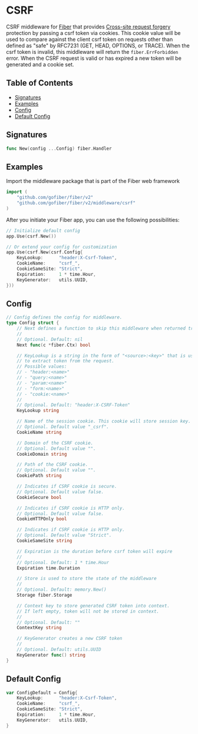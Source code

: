 # CSRF

CSRF middleware for [Fiber](https://github.com/gofiber/fiber) that provides [Cross-site request forgery](https://en.wikipedia.org/wiki/Cross-site_request_forgery) protection by passing a csrf token via cookies. This cookie value will be used to compare against the client csrf token on requests other than defined as "safe" by RFC7231 (GET, HEAD, OPTIONS, or TRACE). When the csrf token is invalid, this middleware will return the `fiber.ErrForbidden` error. When the CSRF request is valid or has expired a new token will be generated and a cookie set.

## Table of Contents

* [Signatures](csrf.md#signatures)
* [Examples](csrf.md#examples)
* [Config](csrf.md#config)
* [Default Config](csrf.md#default-config)

## Signatures

```go
func New(config ...Config) fiber.Handler
```

## Examples

Import the middleware package that is part of the Fiber web framework

```go
import (
    "github.com/gofiber/fiber/v2"
    "github.com/gofiber/fiber/v2/middleware/csrf"
)
```

After you initiate your Fiber app, you can use the following possibilities:

```go
// Initialize default config
app.Use(csrf.New())

// Or extend your config for customization
app.Use(csrf.New(csrf.Config{
    KeyLookup:      "header:X-Csrf-Token",
    CookieName:     "csrf_",
    CookieSameSite: "Strict",
    Expiration:     1 * time.Hour,
    KeyGenerator:   utils.UUID,
}))
```

## Config

```go
// Config defines the config for middleware.
type Config struct {
    // Next defines a function to skip this middleware when returned true.
    //
    // Optional. Default: nil
    Next func(c *fiber.Ctx) bool

    // KeyLookup is a string in the form of "<source>:<key>" that is used
    // to extract token from the request.
    // Possible values:
    // - "header:<name>"
    // - "query:<name>"
    // - "param:<name>"
    // - "form:<name>"
    // - "cookie:<name>"
    //
    // Optional. Default: "header:X-CSRF-Token"
    KeyLookup string

    // Name of the session cookie. This cookie will store session key.
    // Optional. Default value "_csrf".
    CookieName string

    // Domain of the CSRF cookie.
    // Optional. Default value "".
    CookieDomain string

    // Path of the CSRF cookie.
    // Optional. Default value "".
    CookiePath string

    // Indicates if CSRF cookie is secure.
    // Optional. Default value false.
    CookieSecure bool

    // Indicates if CSRF cookie is HTTP only.
    // Optional. Default value false.
    CookieHTTPOnly bool

    // Indicates if CSRF cookie is HTTP only.
    // Optional. Default value "Strict".
    CookieSameSite string

    // Expiration is the duration before csrf token will expire
    //
    // Optional. Default: 1 * time.Hour
    Expiration time.Duration

    // Store is used to store the state of the middleware
    //
    // Optional. Default: memory.New()
    Storage fiber.Storage

    // Context key to store generated CSRF token into context.
    // If left empty, token will not be stored in context.
    //
    // Optional. Default: ""
    ContextKey string

    // KeyGenerator creates a new CSRF token
    //
    // Optional. Default: utils.UUID
    KeyGenerator func() string
}
```

## Default Config

```go
var ConfigDefault = Config{
    KeyLookup:      "header:X-Csrf-Token",
    CookieName:     "csrf_",
    CookieSameSite: "Strict",
    Expiration:     1 * time.Hour,
    KeyGenerator:   utils.UUID,
}
```

